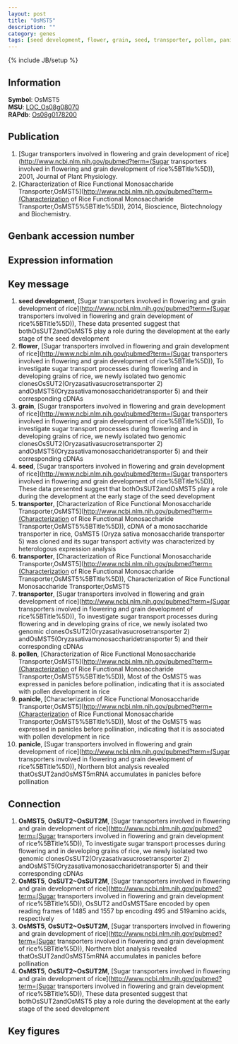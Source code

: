 ```yaml
---
layout: post
title: "OsMST5"
description: ""
category: genes
tags: [seed development, flower, grain, seed, transporter, pollen, panicle, Gene]
---
```

{% include JB/setup %}

## Information
__Symbol__: OsMST5  
__MSU__: [LOC_Os08g08070](http://rice.plantbiology.msu.edu/cgi-bin/ORF_infopage.cgi?orf=LOC_Os08g08070)  
__RAPdb__: [Os08g0178200](http://rapdb.dna.affrc.go.jp/viewer/gbrowse_details/irgsp1?name=Os08g0178200)  

## Publication
1. [Sugar transporters involved in flowering and grain development of rice](http://www.ncbi.nlm.nih.gov/pubmed?term=(Sugar transporters involved in flowering and grain development of rice%5BTitle%5D)), 2001, Journal of Plant Physiology.
2. [Characterization of Rice Functional Monosaccharide Transporter,OsMST5](http://www.ncbi.nlm.nih.gov/pubmed?term=(Characterization of Rice Functional Monosaccharide Transporter,OsMST5%5BTitle%5D)), 2014, Bioscience, Biotechnology and Biochemistry.

## Genbank accession number

## Expression information

## Key message
1. __seed development__, [Sugar transporters involved in flowering and grain development of rice](http://www.ncbi.nlm.nih.gov/pubmed?term=(Sugar transporters involved in flowering and grain development of rice%5BTitle%5D)),  These data presented suggest that bothOsSUT2andOsMST5 play a role during the development at the early stage of the seed development
2. __flower__, [Sugar transporters involved in flowering and grain development of rice](http://www.ncbi.nlm.nih.gov/pubmed?term=(Sugar transporters involved in flowering and grain development of rice%5BTitle%5D)),  To investigate sugar transport processes during flowering and in developing grains of rice, we newly isolated two genomic clonesOsSUT2(Oryzasativasucrosetransporter 2) andOsMST5(Oryzasativamonosaccharidetransporter 5) and their corresponding cDNAs
3. __grain__, [Sugar transporters involved in flowering and grain development of rice](http://www.ncbi.nlm.nih.gov/pubmed?term=(Sugar transporters involved in flowering and grain development of rice%5BTitle%5D)),  To investigate sugar transport processes during flowering and in developing grains of rice, we newly isolated two genomic clonesOsSUT2(Oryzasativasucrosetransporter 2) andOsMST5(Oryzasativamonosaccharidetransporter 5) and their corresponding cDNAs
4. __seed__, [Sugar transporters involved in flowering and grain development of rice](http://www.ncbi.nlm.nih.gov/pubmed?term=(Sugar transporters involved in flowering and grain development of rice%5BTitle%5D)),  These data presented suggest that bothOsSUT2andOsMST5 play a role during the development at the early stage of the seed development
5. __transporter__, [Characterization of Rice Functional Monosaccharide Transporter,OsMST5](http://www.ncbi.nlm.nih.gov/pubmed?term=(Characterization of Rice Functional Monosaccharide Transporter,OsMST5%5BTitle%5D)), cDNA of a monosaccharide transporter in rice, OsMST5 (Oryza sativa monosaccharide transporter 5) was cloned and its sugar transport activity was characterized by heterologous expression analysis
6. __transporter__, [Characterization of Rice Functional Monosaccharide Transporter,OsMST5](http://www.ncbi.nlm.nih.gov/pubmed?term=(Characterization of Rice Functional Monosaccharide Transporter,OsMST5%5BTitle%5D)), Characterization of Rice Functional Monosaccharide Transporter,OsMST5
7. __transporter__, [Sugar transporters involved in flowering and grain development of rice](http://www.ncbi.nlm.nih.gov/pubmed?term=(Sugar transporters involved in flowering and grain development of rice%5BTitle%5D)),  To investigate sugar transport processes during flowering and in developing grains of rice, we newly isolated two genomic clonesOsSUT2(Oryzasativasucrosetransporter 2) andOsMST5(Oryzasativamonosaccharidetransporter 5) and their corresponding cDNAs
8. __pollen__, [Characterization of Rice Functional Monosaccharide Transporter,OsMST5](http://www.ncbi.nlm.nih.gov/pubmed?term=(Characterization of Rice Functional Monosaccharide Transporter,OsMST5%5BTitle%5D)),  Most of the OsMST5 was expressed in panicles before pollination, indicating that it is associated with pollen development in rice
9. __panicle__, [Characterization of Rice Functional Monosaccharide Transporter,OsMST5](http://www.ncbi.nlm.nih.gov/pubmed?term=(Characterization of Rice Functional Monosaccharide Transporter,OsMST5%5BTitle%5D)),  Most of the OsMST5 was expressed in panicles before pollination, indicating that it is associated with pollen development in rice
10. __panicle__, [Sugar transporters involved in flowering and grain development of rice](http://www.ncbi.nlm.nih.gov/pubmed?term=(Sugar transporters involved in flowering and grain development of rice%5BTitle%5D)),  Northern blot analysis revealed thatOsSUT2andOsMST5mRNA accumulates in panicles before pollination

## Connection
1. __OsMST5__, __OsSUT2~OsSUT2M__, [Sugar transporters involved in flowering and grain development of rice](http://www.ncbi.nlm.nih.gov/pubmed?term=(Sugar transporters involved in flowering and grain development of rice%5BTitle%5D)),  To investigate sugar transport processes during flowering and in developing grains of rice, we newly isolated two genomic clonesOsSUT2(Oryzasativasucrosetransporter 2) andOsMST5(Oryzasativamonosaccharidetransporter 5) and their corresponding cDNAs
2. __OsMST5__, __OsSUT2~OsSUT2M__, [Sugar transporters involved in flowering and grain development of rice](http://www.ncbi.nlm.nih.gov/pubmed?term=(Sugar transporters involved in flowering and grain development of rice%5BTitle%5D)), OsSUT2 andOsMST5are encoded by open reading frames of 1485 and 1557 bp encoding 495 and 519amino acids, respectively
3. __OsMST5__, __OsSUT2~OsSUT2M__, [Sugar transporters involved in flowering and grain development of rice](http://www.ncbi.nlm.nih.gov/pubmed?term=(Sugar transporters involved in flowering and grain development of rice%5BTitle%5D)),  Northern blot analysis revealed thatOsSUT2andOsMST5mRNA accumulates in panicles before pollination
4. __OsMST5__, __OsSUT2~OsSUT2M__, [Sugar transporters involved in flowering and grain development of rice](http://www.ncbi.nlm.nih.gov/pubmed?term=(Sugar transporters involved in flowering and grain development of rice%5BTitle%5D)),  These data presented suggest that bothOsSUT2andOsMST5 play a role during the development at the early stage of the seed development

## Key figures


